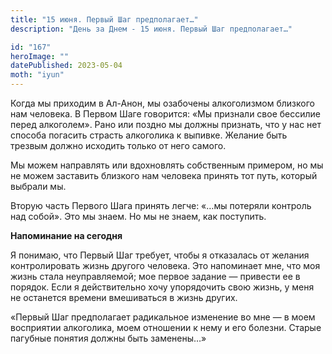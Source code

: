 ```yaml
---
title: "15 июня. Первый Шаг предполагает…"
description: "День за Днем - 15 июня. Первый Шаг предполагает…"

id: "167"
heroImage: ""
datePublished: 2023-05-04
moth: "iyun"
---
```


Когда мы приходим в Ал-Анон, мы озабочены алкоголизмом близкого нам человека.
В Первом Шаге говорится: «Мы признали свое бессилие перед алкоголем». Рано или
поздно мы должны признать, что у нас нет способа погасить страсть алкоголика к
выпивке. Желание быть трезвым должно исходить только от него самого.

Мы можем направлять или вдохновлять собственным примером, но мы не можем
заставить близкого нам человека принять тот путь, который выбрали мы.

Вторую часть Первого Шага принять легче: «…мы потеряли контроль над собой».
Это мы знаем. Но мы не знаем, как поступить.

**Напоминание на сегодня**

Я понимаю, что Первый Шаг требует, чтобы я отказалась от желания
контролировать жизнь другого человека. Это напоминает мне, что моя жизнь стала
неуправляемой; мое первое задание — привести ее в порядок. Если я
действительно хочу упорядочить свою жизнь, у меня не останется времени
вмешиваться в жизнь других.

«Первый Шаг предполагает радикальное изменение во мне — в моем восприятии
алкоголика, моем отношении к нему и его болезни. Старые пагубные понятия
должны быть заменены…»
